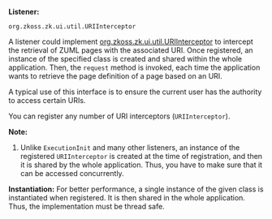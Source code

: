 **Listener:**

`org.zkoss.zk.ui.util.URIInterceptor`

A listener could implement
[org.zkoss.zk.ui.util.URIInterceptor](https://www.zkoss.org/javadoc/latest/zk/org/zkoss/zk/ui/util/URIInterceptor.html)
to intercept the retrieval of ZUML pages with the associated URI. Once
registered, an instance of the specified class is created and shared
within the whole application. Then, the `request` method is invoked,
each time the application wants to retrieve the page definition of a
page based on an URI.

A typical use of this interface is to ensure the current user has the
authority to access certain URIs.

You can register any number of URI interceptors (`URIInterceptor`).

**Note:**

1.  Unlike `ExecutionInit` and many other listeners, an instance of the
    registered `URIInterceptor` is created at the time of registration,
    and then it is shared by the whole application. Thus, you have to
    make sure that it can be accessed concurrently.

**Instantiation:** For better performance, a single instance of the
given class is instantiated when registered. It is then shared in the
whole application. Thus, the implementation must be thread safe.
